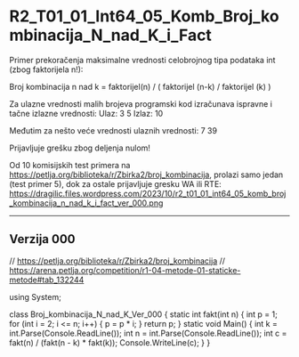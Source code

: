# R2_T01_01_Int64_05_Komb_Broj_kombinacija_N_nad_K_i_Fact

Primer prekoračenja maksimalne vrednosti celobrojnog tipa podataka int (zbog faktorijela n!):

Broj kombinacija n nad k = faktorijel(n) / ( faktorijel (n-k) / faktorijel (k) )

Za ulazne vrednosti malih brojeva programski kod izračunava ispravne i tačne izlazne vrednosti:
Ulaz:
3
5
Izlaz:
10

Međutim za nešto veće vrednosti ulaznih vrednosti:
7
39

Prijavljuje grešku zbog deljenja nulom!

Od 10 komisijskih test primera na https://petlja.org/biblioteka/r/Zbirka2/broj_kombinacija, prolazi samo jedan (test primer 5), dok za ostale prijavljuje gresku WA ili RTE:
https://dragilic.files.wordpress.com/2023/10/r2_t01_01_int64_05_komb_broj_kombinacija_n_nad_k_i_fact_ver_000.png

---------------------------------------------------------------------
Verzija 000
---------------------------------------------------------------------
// https://petlja.org/biblioteka/r/Zbirka2/broj_kombinacija
// https://arena.petlja.org/competition/r1-04-metode-01-staticke-metode#tab_132244

using System;

class Broj_kombinacija_N_nad_K_Ver_000
{
    static int fakt(int n)
    {
        int p = 1;
        for (int i = 2; i <= n; i++)
        {
            p = p * i;
        }
        return p;
    }
    static void Main()
    {
        int k = int.Parse(Console.ReadLine());
        int n = int.Parse(Console.ReadLine());
        int c = fakt(n) / (fakt(n - k) * fakt(k));
        Console.WriteLine(c);
    }
}
